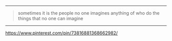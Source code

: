 ***
> sometimes it is the people no one imagines anything of who do the things that no one can imagine
***
https://www.pinterest.com/pin/73816881368662982/
